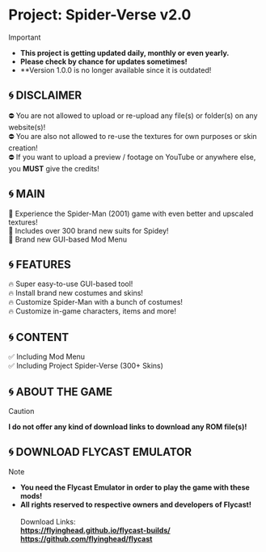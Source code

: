 # Project: Spider-Verse v2.0
> [!IMPORTANT]
> + **This project is getting updated daily, monthly or even yearly.** <br>
> + **Please check by chance for updates sometimes!**
> + **Version 1.0.0 is no longer available since it is outdated!

## 🌀 DISCLAIMER
⛔ You are not allowed to upload or re-upload any file(s) or folder(s) on any website(s)! <br>
⛔ You are also not allowed to re-use the textures for own purposes or skin creation! <br>
⛔ If you want to upload a preview / footage on YouTube or anywhere else, you **MUST** give the credits! <br>

## 🌀 MAIN
📢 Experience the Spider-Man (2001) game with even better and upscaled textures! <br>
📢 Includes over 300 brand new suits for Spidey! <br>
📢 Brand new GUI-based Mod Menu

## 🌀 FEATURES
🔥 Super easy-to-use GUI-based tool! <br>
🔥 Install brand new costumes and skins! <br>
🔥 Customize Spider-Man with a bunch of costumes! <br>
🔥 Customize in-game characters, items and more! <br>

## 🌀 CONTENT
✅ Including Mod Menu <br>
✅ Including Project Spider-Verse (300+ Skins) <br>

## 🌀 ABOUT THE GAME
> [!CAUTION]
> **I do not offer any kind of download links to download any ROM file(s)!** <br>

## 🌀 DOWNLOAD FLYCAST EMULATOR
> [!NOTE]
> + **You need the Flycast Emulator in order to play the game with these mods!** <br>
> + **All rights reserved to respective owners and developers of Flycast!** <br> <br>
Download Links: <br>
**https://flyinghead.github.io/flycast-builds/** <br>
**https://github.com/flyinghead/flycast**
